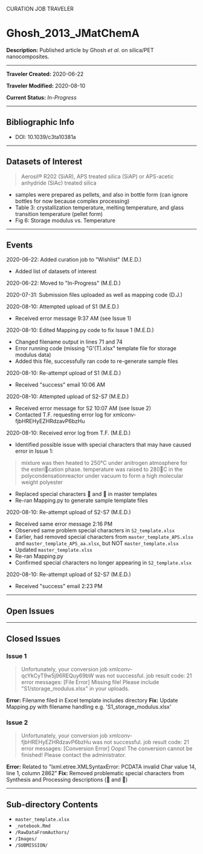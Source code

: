 CURATION JOB TRAVELER

# Ghosh_2013_JMatChemA

**Description:** Published article by Ghosh *et al.* on silica/PET nanocomposites.

---

**Traveler Created:** 2020-06-22

**Traveler Modified:** 2020-08-10

**Current Status:** *In-Progress*

---

## Bibliographic Info

* DOI: 10.1039/c3ta10381a

---

## Datasets of Interest

> Aerosil® R202 (SiAR), APS treated silica (SiAP) or APS-acetic anhydride (SiAc) treated silica
* samples were prepared as pellets, and also in bottle form (can ignore bottles for now because complex processing)
* Table 3: crystallization temperature, melting temperature, and glass transition temperature (pellet form)
* Fig 6: Storage modulus vs. Temperature

---

## Events

2020-06-22: Added curation job to "Wishlist" (M.E.D.)
* Added list of datasets of interest

2020-06-22: Moved to "In-Progress" (M.E.D.)

2020-07-31: Submission files uploaded as well as mapping code (D.J.)

2020-08-10: Attempted upload of S1 (M.E.D.)
* Received error message 9:37 AM (see Issue 1)

2020-08-10: Edited Mapping.py code to fix Issue 1 (M.E.D.)
* Changed filename output in lines 71 and 74
* Error running code (missing "G'(T).xlsx" template file for storage modulus data)
* Added this file, successfully ran code to re-generate sample files

2020-08-10: Re-attempt upload of S1 (M.E.D.)
* Received "success" email 10:06 AM

2020-08-10: Attempted upload of S2-S7 (M.E.D.)
* Received error message for S2 10:07 AM (see Issue 2)
* Contacted T.F. requesting error log for xmlconv-fjbHREHyEZHRdzavP6bzHu

2020-08-10: Received error log from T.F. (M.E.D.)
* Identified possible issue with special characters that may have caused error in Issue 1:
>mixture was then heated to 250°C under anitrogen atmosphere for the esterication phase.
>temperature was raised to 280C in the polycondensationreactor under vacuum to form a high molecular weight polyester
* Replaced special characters  and  in master templates
* Re-ran Mapping.py to generate sample template files

2020-08-10: Re-attempt upload of S2-S7 (M.E.D.)
* Received same error message 2:16 PM
* Observed same problem special characters in `S2_template.xlsx`
* Earlier, had removed special characters from `master_template_APS.xlsx` and `master_template_APS_aa.xlsx`, but NOT `master_template.xlsx`
* Updated `master_template.xlsx`
* Re-ran Mapping.py
* Confirmed special characters no longer appearing in `S2_template.xlsx`

2020-08-10: Re-attempt upload of S2-S7 (M.E.D.)
* Received "success" email 2:23 PM

---

## Open Issues



---

## Closed Issues

### Issue 1
>Unfortunately, your conversion job xmlconv-qcYkCyT9w5j96REQuy69bW was not successful.
>job result code: 21
>error messages: [File Error] Missing file! Please include "S1/storage_modulus.xlsx" in your uploads.

**Error:** Filename filed in Excel template includes directory
**Fix:** Update Mapping.py with filename handling e.g. 'S1_storage_modulus.xlsx'

### Issue 2
>Unfortunately, your conversion job xmlconv-fjbHREHyEZHRdzavP6bzHu was not successful.
>job result code: 21
>error messages: [Conversion Error] Oops! The conversion cannot be finished! Please contact the administrator.

**Error:** Related to "lxml.etree.XMLSyntaxError: PCDATA invalid Char value 14, line 1, column 2862"
**Fix:** Removed problematic special characters from Synthesis and Processing descriptions ( and )

---

## Sub-directory Contents

* `master_template.xlsx`
* `_notebook.Rmd`
* `/RawDataFromAuthors/`
* `/Images/`
* `/SUBMISSION/`
